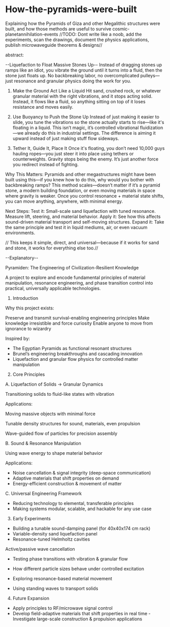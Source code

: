 # How-the-pyramids-were-built
Explaining how the Pyramids of Giza and other Megalithic structures were built, and how those methods are useful to survive cosmic-planetannihilation-events
//TODO: Dont write like a noob, add the experiments, scan the drawings, document the physics applications, publish microwaveguide theorems & designs//

abstract:

--Liquefaction to Float Massive Stones Up--
Instead of dragging stones up ramps like an idiot, you vibrate the ground until it turns into a fluid, then the stone just floats up. No backbreaking labor, no overcomplicated pulleys—just resonance and granular physics doing the work for you.

1. Make the Ground Act Like a Liquid
Hit sand, crushed rock, or whatever granular material with the right vibrations, and it stops acting solid. Instead, it flows like a fluid, so anything sitting on top of it loses resistance and moves easily.

2. Use Buoyancy to Push the Stone Up
Instead of just making it easier to slide, you tune the vibrations so the stone actually starts to rise—like it's floating in a liquid.
This isn’t magic, it’s controlled vibrational fluidization—we already do this in industrial settings. The difference is aiming it upward instead of just making stuff flow sideways.


3. Tether It, Guide It, Place It
Once it's floating, you don’t need 10,000 guys hauling ropes—you just steer it into place using tethers or counterweights.
Gravity stops being the enemy. It’s just another force you redirect instead of fighting.


Why This Matters:
Pyramids and other megastructures might have been built using this—if you knew how to do this, why would you bother with backbreaking ramps?
This method scales—doesn’t matter if it’s a pyramid stone, a modern building foundation, or even moving materials in space where gravity is weaker.
Once you control resonance + material state shifts, you can move anything, anywhere, with minimal energy.


Next Steps:
Test it: Small-scale sand liquefaction with tuned resonance. Measure lift, steering, and material behavior.
Apply it: See how this affects sound-driven material transport and self-moving structures.
Expand it: Take the same principle and test it in liquid mediums, air, or even vacuum environments.


// This keeps it simple, direct, and universal—because if it works for sand and stone, it works for everything else too.//


--Explanatory--


Pyramiden: The Engineering of Civilization-Resilient Knowledge

A project to explore and encode fundamental principles of material manipulation, resonance engineering, and phase transition control into practical, universally applicable technologies.

1. Introduction

Why this project exists:

Preserve and transmit survival-enabling engineering principles
Make knowledge irresistible and force curiosity
Enable anyone to move from ignorance to wizardry


Inspired by:

- The Egyptian Pyramids as functional resonant structures
- Brunel’s engineering breakthroughs and cascading innovation
- Liquefaction and granular flow physics for controlled matter manipulation



2. Core Principles

A. Liquefaction of Solids → Granular Dynamics

Transitioning solids to fluid-like states with vibration

Applications:

Moving massive objects with minimal force

Tunable density structures for sound, materials, even propulsion

Wave-guided flow of particles for precision assembly



B. Sound & Resonance Manipulation

Using wave energy to shape material behavior

Applications:

- Noise cancellation & signal integrity (deep-space communication)
- Adaptive materials that shift properties on demand
- Energy-efficient construction & movement of matter

C. Universal Engineering Framework

- Reducing technology to elemental, transferable principles
- Making systems modular, scalable, and hackable for any use case


3. Early Experiments

- Building a tunable sound-damping panel (for 40x40x174 cm rack)
- Variable-density sand liquefaction panel
- Resonance-tuned Helmholtz cavities

Active/passive wave cancellation
- Testing phase transitions with vibration & granular flow
- How different particle sizes behave under controlled excitation

- Exploring resonance-based material movement
- Using standing waves to transport solids

4. Future Expansion

- Apply principles to RF/microwave signal control
- Develop field-adaptive materials that shift properties in real time
 -Investigate large-scale construction & propulsion applications
